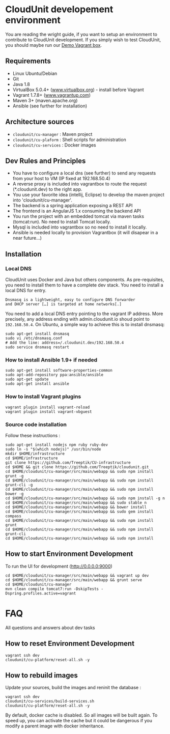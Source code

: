 
# CloudUnit developement environment

You are reading the wright guide, if you want to setup an environment to contribute to CloudUnit development.
If you simply wish to test CloudUnit, you should maybe run our [Demo Vagrant box](DEMO-GUIDE.md).

## Requirements

* Linux Ubuntu/Debian
* Git
* Java 1.8
* VirtualBox 5.0.4+ (www.virtualbox.org) - install before Vagrant
* Vagrant 1.7.8+ (www.vagrantup.com)
* Maven 3+ (maven.apache.org)
* Ansible (see further for installation)

## Architecture sources

* `cloudunit/cu-manager`  : Maven project 
* `cloudunit/cu-plaform`  : Shell scripts for administration 
* `cloudunit/cu-services` : Docker images

## Dev Rules and Principles

* You have to configure a local dns (see further) to send any requests from your host to VM (IP fixed at 192.168.50.4) 
* A reverse proxy is included into vagrantbox to route the request (*.cloudunit.dev) to the right app.
* You use your favorite idea (intellij, Eclipse) to develop the maven project into 'cloudunit/cu-manager'.
* The backend is a spring application exposing a REST API
* The frontend is an AngularJS 1.x consuming the backend API
* You run the project with an embedded tomcat via maven tasks (tomcat:run). No need to install Tomcat locally.
* Mysql is included into vagrantbox so no need to install it locally.
* Ansible is needed locally to provision Vagrantbox (it will disapear in a near future...)

## Installation 

### Local DNS

CloudUnit uses Docker and Java but others components. As pre-requisites, you need to install them to have a complete dev stack. You need to install a local DNS for entry.
```
Dnsmasq is a lightweight, easy to configure DNS forwarder 
and DHCP server […] is targeted at home networks[.]
```
You need to add a local DNS entry pointing to the vagrant IP address. More precisely, any address ending with admin.cloudunit.io shoud point to `192.168.50.4`. On Ubuntu, a simple way to achieve this is to install dnsmasq:
```
sudo apt-get install dnsmasq
sudo vi /etc/dnsmasq.conf
# Add the line: address=/.cloudunit.dev/192.168.50.4                      
sudo service dnsmasq restart
```

### How to install Ansible 1.9+ if needed

```
sudo apt-get install software-properties-common
sudo apt-add-repository ppa:ansible/ansible
sudo apt-get update
sudo apt-get install ansible
```

### How to install Vagrant plugins
```
vagrant plugin install vagrant-reload
vagrant plugin install vagrant-vbguest
```
### Source code installation

Follow these instructions : 
```
sudo apt-get install nodejs npm ruby ruby-dev
sudo ln -s "$(which nodejs)" /usr/bin/node
mkdir $HOME/infrastructure
cd $HOME/infrastructure
git clone https://github.com/Treeptik/CU-infrastructure
cd $HOME && git clone https://github.com/Treeptik/cloudunit.git
cd $HOME/cloudunit/cu-manager/src/main/webapp && sudo npm install grunt -g
cd $HOME/cloudunit/cu-manager/src/main/webapp && sudo npm install grunt-cli -g
cd $HOME/cloudunit/cu-manager/src/main/webapp && sudo npm install bower -g
cd $HOME/cloudunit/cu-manager/src/main/webapp && sudo npm install -g n
cd $HOME/cloudunit/cu-manager/src/main/webapp && sudo stable n
cd $HOME/cloudunit/cu-manager/src/main/webapp && bower install
cd $HOME/cloudunit/cu-manager/src/main/webapp && sudo gem install compass
cd $HOME/cloudunit/cu-manager/src/main/webapp && sudo npm install grunt
cd $HOME/cloudunit/cu-manager/src/main/webapp && sudo npm install grunt-cli
cd $HOME/cloudunit/cu-manager/src/main/webapp && sudo npm install

```

## How to start Environment Development

To run the UI for development (http://0.0.0.0:9000)
```
cd $HOME/cloudunit/cu-manager/src/main/webapp && vagrant up dev
cd $HOME/cloudunit/cu-manager/src/main/webapp && grunt serve
cd $HOME/cloudunit/cu-manager
mvn clean compile tomcat7:run -DskipTests -Dspring.profiles.active=vagrant
```

# FAQ

All questions and answers about dev tasks

## How to reset Environment Development

```
vagrant ssh dev
cloudunit/cu-platform/reset-all.sh -y
```

## How to rebuild images

Update your sources, build the images and reninit the database :

```
vagrant ssh dev
cloudunit/cu-services/build-services.sh
cloudunit/cu-platform/reset-all.sh -y
```

By default, docker cache is disabled. So all images will be built again.
To speed up, you can activate the cache but it could be dangerous 
if you modify a parent image with docker inheritance.

